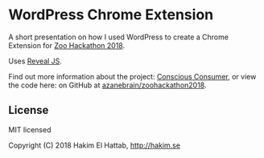 # WordPress Chrome Extension

A short presentation on how I used WordPress to create a Chrome Extension for [Zoo Hackathon 2018](http://zoohackathon.com).

Uses [Reveal JS](http://revealjs.com/).

Find out more information about the project: [Conscious Consumer](https://2018zoohackathon.ajzane.com/), or view the code here: on GitHub at [azanebrain/zoohackathon2018](https://github.com/azanebrain/zoohackathon2018).

## License

MIT licensed

Copyright (C) 2018 Hakim El Hattab, http://hakim.se
